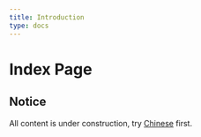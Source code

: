 ```yaml
---
title: Introduction
type: docs
---
```


# Index Page

## Notice

All content is under construction, try [Chinese](/zh/) first.
